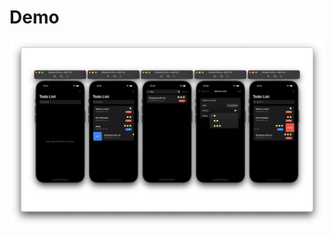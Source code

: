 # Demo
![](https://raw.githubusercontent.com/drawrs/SwiftUI-TodoApp-SwiftData-MVVM/main/SwiftUI%20TodoApp%20SwiftData%20MVVM/Resources/App%20Preview.png)

